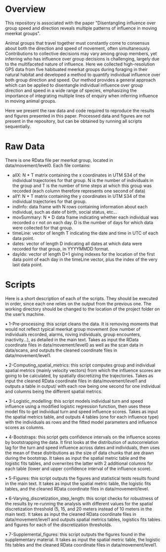 # Overview

This repository is associated with the paper "Disentangling influence over group speed and direction reveals multiple patterns of influence in moving meerkat groups".

Animal groups that travel together must constantly come to consensus about both the direction and speed of movement, often simultaneously. Contributions to collective decisions may vary among group members, yet inferring who has influence over group decisions is challenging, largely due to the multifaceted nature of influence. Here we collected high-resolution GPS data from five habituated meerkat groups during foraging in their natural habitat and developed a method to quantify individual influence over both group direction and speed. Our method provides a general approach which can be applied to disentangle individual influence over group direction and speed in a wide range of species, emphasizing the importance of integrating multiple lines of enquiry when inferring influence in moving animal groups.

Here we present the raw data and code required to reproduce the results and figures presented in this paper. 
Processed data and figures are not present in the repository, but can be obtained by running all scripts sequentially.

# Raw Data 

 There is one RData file per meerkat group, located in data/movement/level0. Each file contains:
-	allX: N * T matrix containing the x coordinates in UTM S34 of the individual trajectories for that group. N is the number of individuals in the group and T is the number of time steps at which this group was recorded (each column therefore represents one second of data)
-	allY: N * T matrix containing the y coordinates in UTM S34 of the individual trajectories for that group.
-	indInfo: data frame with N rows containing information about each individual, such as date of birth, social status, etc…
-	movSummary: N * D data frame indicating whether each individual was recorded o r not on each day. D is the number of days for which data were collected for that group.
-	timeLine: vector of length T indicating the date and time in UTC of each data point.
-	dates:  vector of length D indicating all dates at which data were recorded for that group, in YYYYMMDD format.
-	dayIdx: vector of length D+1 giving indexes for the location of the first data point of each day in the timeLine vector, plus the index of the very last data point.

# Scripts
Here is a short description of each of the scripts. They should be executed in order, since each one relies on the output from the previous one. The working directory should be changed to the location of the project folder on the user’s machine.

•	1-Pre-processing: this script cleans the data. It is removing moments that would not reflect typical meerkat group movement (low number of individuals recorded, alarms, roving individuals, group encounters, inactivity…), as detailed in the main text.  Takes as input the RData coordinate files in data/movement/level0 as well as the scan data in data/scans, and outputs the cleaned coordinate files in data/movement/level1.

•	2-Computing_spatial_metrics: this script computes group and individual spatial metrics (mainly velocity vectors) from which the influence scores are going to be calculated, by spatially discretizing the trajectories. Takes as input the cleaned RData coordinate files in data/movement/level1 and outputs a table in output/ with each row being one second for one individual and columns being the different spatial metrics. 

•	3-Logistic_modelling: this script models individual turn and speed influence using a modified logistic regression function, then uses these model fits to get individual turn and speed influence scores. Takes as input the spatial metrics table, and outputs 4 tables (one for each influence type) with the individuals as rows and the fitted model parameters and influence scores as columns. 

•	4-Bootstraps: this script gets confidence intervals on the influence scores by bootstrapping the data. It first looks at the distribution of autocorrelation lag for the turn and speed influence across dates and individuals, then uses the mean of these distributions as the size of data chunks that are drawn during the bootstrap. It takes as input the spatial metric table and the logistic fits tables, and overwrites the latter with 2 additional columns for each table (lower and upper confidence interval of the influence score).

•	5-Figures: this script outputs the figures and statistical tests results found in the main text. It takes as input the spatial metric table, the logistic fits tables, and the cleaned RData coordinate files in data/movement/level.

•	6-Varying_discretization_step_length: this script checks for robustness of the results by re-running the analysis with different values for the spatial discretization threshold (5, 15, and 20 meters instead of 10 meters in the main text). It takes as input the cleaned RData coordinate files in data/movement/level1 and outputs spatial metrics tables, logistics fits tables and figures for each of the discretization thresholds. 

•	7-Supplemental_figures: this script outputs the figures found in the supplementary material. It takes as input the spatial metric table, the logistic fits tables and the cleaned RData coordinate files in data/movement/level1.
